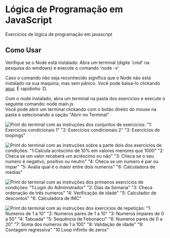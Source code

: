# Lógica de Programação em JavaScript
Exercícios de lógica de programação em javascript

<h2>Como Usar</h2>

<p>Verifique se o Node está instalado: Abra um terminal (digite 'cmd' na pesquisa do windows) e execute o comando 'node -v'</p>
<p>Caso o comando não seja reconhecido significa que o Node não está instalado na sua maquina, mas sem pânico. Você pode baixa-lo clickando <a href="https://nodejs.org/en/download">aqui</a>. É rapidinho :D.</p>
<p>Com o node instalado, abra um terminal na pasta dos exercicios e execute o seguinte comando: node main.js<br> Você pode abrir um terminal clickando com o botão direito do mouse na pasta e selecionando a opção "Abrir no Terminal"</p>

![Print do terminal com as instruções dos conjuntos de exercícios: "1: Exercícios condicionais 1"
					"2: Exercícios condicionais 2"
					"3: Exercícios de loopings"](/img/menu.png "menu inicial")

![Print do terminal com as instruções sobre a parte dois dos exercicios de condições: "1:Calcula acréscimo de 10% em valores menores que 1000"
					"2: Checa se um valor receberá um acréscimo ou não"
					"3: Checa se o seu numero é negativo, positivo ou neutro"
					"4: Checa se um numero é par ou impar"
					"5: Avalia qual é o maior entre dois numeros"
					"6: Calculadora de médias"](/img/conditionals.png "Condições")


![Print do terminal com as instruções dos primeiros exercicios de condições: "1:Login do Administrador"
					"2: Dias da Semana"
					"3: Checa ordenação de três numeros"
					"4: Verificação de idade"
					"5: Calculador de descontos"
					"6: Calculadora de IMC"](/img/conditionals2.png "Condições parte dois")
     

![Print do terminal com as instruções dos exercicios de repetição: "1: Numeros de 1 a 10"
					"2: Numeros pares de 1 a 10"
					"3: Numeros ímpares de 0 a 50"
					"4: Tabuada"
					"5: Sequência de Febonacci"
					"6: Numeros pares de 0 a 20"
					"7: Soma dos numeros de 1 a 100"
					"8: Validação de idade"
					"9: Contagem regressiva"
					"10 Loop infinito de zeros"](/img/loopings.png "Loopings")

